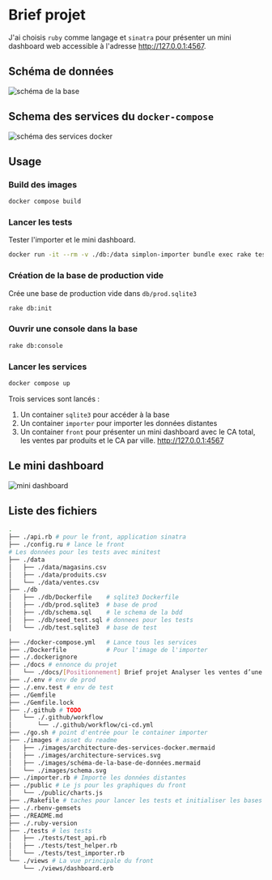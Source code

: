 # Brief projet

J'ai choisis `ruby` comme langage et `sinatra` pour présenter un mini dashboard web accessible à l'adresse <http://127.0.0.1:4567>.

## Schéma de données

![schéma de la base](/images/schema.svg)

## Schema des services du `docker-compose`

![schéma des services docker](/images/architecture-services.svg)

## Usage

### Build des images

``` sh
docker compose build
```

### Lancer les tests

Tester l'importer et le mini dashboard.

``` sh
docker run -it --rm -v ./db:/data simplon-importer bundle exec rake test
```

### Création de la base de production vide

Crée une base de production vide dans `db/prod.sqlite3`

``` sh
rake db:init
```

### Ouvrir une console dans la base

``` sh
rake db:console
```

### Lancer les services

``` sh
docker compose up
```

Trois services sont lancés : 

1. Un container `sqlite3` pour accéder à la base
2. Un container `importer` pour importer les données distantes
3. Un container `front` pour présenter un mini dashboard avec le CA total, les ventes par produits et le CA par ville.
<http://127.0.0.1:4567>

## Le mini dashboard

![mini dashboard](/images/front.png)

## Liste des fichiers

``` sh
.
├── ./api.rb # pour le front, application sinatra
├── ./config.ru # lance le front
# Les données pour les tests avec minitest
├── ./data
│   ├── ./data/magasins.csv
│   ├── ./data/produits.csv
│   └── ./data/ventes.csv
├── ./db
│   ├── ./db/Dockerfile    # sqlite3 Dockerfile
│   ├── ./db/prod.sqlite3  # base de prod
│   ├── ./db/schema.sql    # le schema de la bdd
│   ├── ./db/seed_test.sql # donnees pour les tests 
│   └── ./db/test.sqlite3  # base de test

├── ./docker-compose.yml   # Lance tous les services
├── ./Dockerfile           # Pour l'image de l'importer
├── ./.dockerignore
├── ./docs # ennonce du projet
│   └── ./docs/[Positionnement] Brief projet Analyser les ventes d’une PME - Data Engineer.pdf
├── ./.env # env de prod
├── ./.env.test # env de test
├── ./Gemfile
├── ./Gemfile.lock
├── ./.github # TODO 
│   └── ./.github/workflow
│       └── ./.github/workflow/ci-cd.yml
├── ./go.sh # point d'entrée pour le container importer
├── ./images # asset du readme
│   ├── ./images/architecture-des-services-docker.mermaid
│   ├── ./images/architecture-services.svg
│   ├── ./images/schéma-de-la-base-de-données.mermaid
│   └── ./images/schema.svg
├── ./importer.rb # Importe les données distantes
├── ./public # Le js pour les graphiques du front
│   └── ./public/charts.js
├── ./Rakefile # taches pour lancer les tests et initialiser les bases de tests et de prod
├── ./.rbenv-gemsets
├── ./README.md
├── ./.ruby-version
├── ./tests # les tests
│   ├── ./tests/test_api.rb
│   ├── ./tests/test_helper.rb
│   └── ./tests/test_importer.rb
└── ./views # La vue principale du front
    └── ./views/dashboard.erb
```

